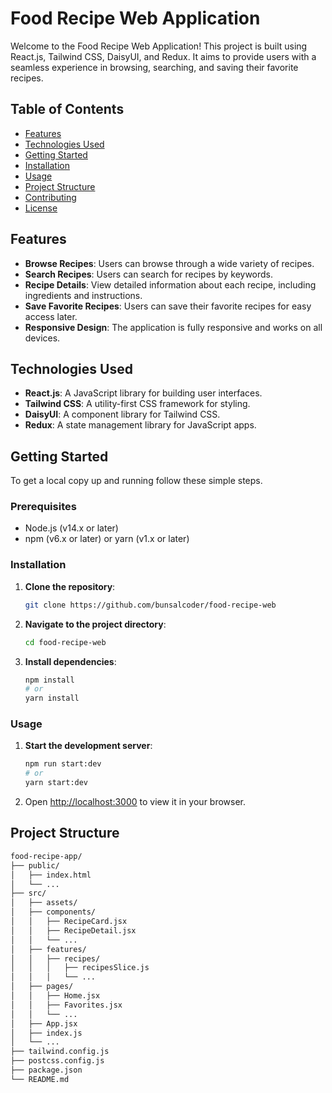 # Food Recipe Web Application

Welcome to the Food Recipe Web Application! This project is built using React.js, Tailwind CSS, DaisyUI, and Redux. It aims to provide users with a seamless experience in browsing, searching, and saving their favorite recipes.

## Table of Contents

- [Features](#features)
- [Technologies Used](#technologies-used)
- [Getting Started](#getting-started)
- [Installation](#installation)
- [Usage](#usage)
- [Project Structure](#project-structure)
- [Contributing](#contributing)
- [License](#license)

## Features

- **Browse Recipes**: Users can browse through a wide variety of recipes.
- **Search Recipes**: Users can search for recipes by keywords.
- **Recipe Details**: View detailed information about each recipe, including ingredients and instructions.
- **Save Favorite Recipes**: Users can save their favorite recipes for easy access later.
- **Responsive Design**: The application is fully responsive and works on all devices.

## Technologies Used

- **React.js**: A JavaScript library for building user interfaces.
- **Tailwind CSS**: A utility-first CSS framework for styling.
- **DaisyUI**: A component library for Tailwind CSS.
- **Redux**: A state management library for JavaScript apps.

## Getting Started

To get a local copy up and running follow these simple steps.

### Prerequisites

- Node.js (v14.x or later)
- npm (v6.x or later) or yarn (v1.x or later)

### Installation

1. **Clone the repository**:
    ```sh
    git clone https://github.com/bunsalcoder/food-recipe-web
    ```

2. **Navigate to the project directory**:
    ```sh
    cd food-recipe-web
    ```

3. **Install dependencies**:
    ```sh
    npm install
    # or
    yarn install
    ```

### Usage

1. **Start the development server**:
    ```sh
    npm run start:dev
    # or
    yarn start:dev
    ```

2. Open [http://localhost:3000](http://localhost:3000) to view it in your browser.

## Project Structure

```bash
food-recipe-app/
├── public/
│   ├── index.html
│   └── ...
├── src/
│   ├── assets/
│   ├── components/
│   │   ├── RecipeCard.jsx
│   │   ├── RecipeDetail.jsx
│   │   └── ...
│   ├── features/
│   │   ├── recipes/
│   │   │   ├── recipesSlice.js
│   │   │   └── ...
│   ├── pages/
│   │   ├── Home.jsx
│   │   ├── Favorites.jsx
│   │   └── ...
│   ├── App.jsx
│   ├── index.js
│   └── ...
├── tailwind.config.js
├── postcss.config.js
├── package.json
└── README.md

